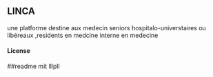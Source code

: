 ## LINCA

une platforme destine aux medecin seniors hospitalo-universtaires ou libéreaux ,residents en medcine interne en medecine 

#### License
##readme
mit
lllpll
